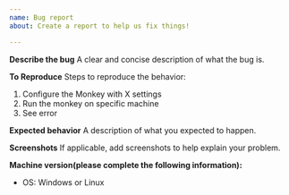 ```yaml
---
name: Bug report
about: Create a report to help us fix things!

---
```


**Describe the bug**
A clear and concise description of what the bug is.

**To Reproduce**
Steps to reproduce the behavior:
1. Configure the Monkey with X settings
2. Run the monkey on specific machine
3. See error

**Expected behavior**
A description of what you expected to happen.

**Screenshots**
If applicable, add screenshots to help explain your problem.

**Machine version(please complete the following information):**
 - OS: Windows or Linux

